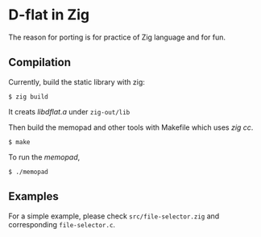 # D-flat in Zig

The reason for porting is for practice of Zig language and for fun.

## Compilation

Currently, build the static library with zig:

```
$ zig build
```

It creats *libdflat.a* under `zig-out/lib`

Then build the memopad and other tools with Makefile which uses *zig cc*.

```
$ make
```

To run the *memopad*, 


```
$ ./memopad
```

## Examples

For a simple example, please check `src/file-selector.zig` and corresponding `file-selector.c`.
